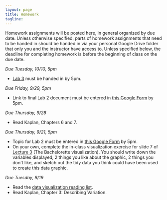 ```yaml
---
layout: page
title: Homework
tagline: 
---
```


Homework assignments will be posted here, in general organized by due date. Unless otherwise specified, parts of homework assignments that need to be handed in should be handed in via your personal Google Drive folder that only you and the instructor have access to. Unless specified below, the deadline for completing homework is before the beginning of class on the due date.

<!-- **Collaboration on homework is expected and encouraged, although you must write up your own assignment. No copying or cutting and pasting.** -->

_Due Tuesday, 10/10, 5pm_ 

 - [Lab 3](../assets/labs/lab3-regress/lab3-regress.pdf) must be handed in by 5pm.


_Due Friday, 9/29, 5pm_ 

 - Link to final Lab 2 document must be entered in [this Google Form](https://goo.gl/forms/PwnNsDonBAHxlx1r1) by 5pm.

_Due Thursday, 9/28_

 - Read Kaplan, Chapters 6 and 7.

_Due Thursday, 9/21, 5pm_ 

 - Topic for Lab 2 must be entered in [this Google Form](https://goo.gl/forms/PwnNsDonBAHxlx1r1) by 5pm.
 - On your own, complete the in-class visualization exercise for slide 7 of [Lecture 3](../assets/lectures/lecture3-data-viz/lecture3-data-viz.pdf)  (The Bachelorette visualization). You should write down the variables displayed, 2 things you like about the graphic, 2 things you don't like, and sketch out the tidy data you think could have been used to create this data graphic.

_Due Tuesday, 9/19_ 

 - Read the [data visualization reading list](data-viz-reading-list.html).
 - Read Kaplan, Chapter 3: Describing Variation.

